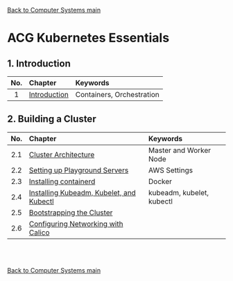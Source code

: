 [Back to Computer Systems main](../../../README.md)

# ACG Kubernetes Essentials

## 1. Introduction
|No.|Chapter|Keywords|
|:-:|:------|:-------|
|1|[Introduction](./01/note.md)|Containers, Orchestration|

## 2. Building a Cluster
|No.|Chapter|Keywords|
|:-:|:------|:-------|
|2.1|[Cluster Architecture](./02_01/note.md)|Master and Worker Node|
|2.2|[Setting up Playground Servers](./02_02/note.md)|AWS Settings|
|2.3|[Installing containerd](./02_03/note.md)|Docker|
|2.4|[Installing Kubeadm, Kubelet, and Kubectl](./02_04/note.md)|kubeadm, kubelet, kubectl|
|2.5|[Bootstrapping the Cluster](./02_05/note.md)||
|2.6|[Configuring Networking with Calico](./02_06/note.md)||

<br><br>


[Back to Computer Systems main](../../../README.md)